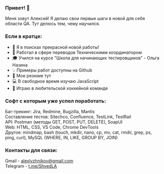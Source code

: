 ### Привет! 👋
Меня зовут Алексей!
Я делаю свои первые шаги в новой для себя области QA.
Тут делюсь тем, чему научился.

### Если в кратце:
- 🌱 Я в поисках прекрасной новой работы!
- 📘 Работал в сфере переводов Техническимм координатором
- 🎓 Учился на курсе "Школа для начинающих тестировщиков" - Ольга Назина
- 💡 Примеры работ доступны на Github
- 📄 Мое резюме тут
- 💻 В свободное время изучаю JavaScript
- 🏒 Играю в любительской хоккейной команде


### Софт с которым уже успел поработать:  
Баг-трекинг: Jira, Redmine, Bugzilla, Mantis  
Составление тестов: Sitechco, Confluence, TestLink, TestRail  
API: Postman (методы GET, POST, PUT, DELETE), SoapUI  
Web: HTML, CSS, VS Code, Chrome DevTools  
Другое: mindmap, bash (touch, mkdir, nano, cp, mv, cat, rmdir, grep, ps, ping, curl), MySQL (WHERE, IN, LIKE, GROUP BY, JOIN)  

### Контакты для связи:  
Gmail - alexlyzhnikov@gmail.com  
Telegram - [t.me/ShvedLA ](https://t.me/ShvedLA) 


<!--
**alexlyzhnikov/alexlyzhnikov** is a ✨ _special_ ✨ repository because its `README.md` (this file) appears on your GitHub profile.
-->
